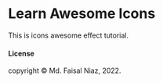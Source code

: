 # Learn Awesome Icons

This is icons awesome effect tutorial.

#### License

copyright &copy; Md. Faisal Niaz, 2022.

